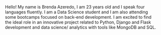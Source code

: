 <p>Hello! My name is Brenda Azeredo, I am 23 years old and I speak four languages fluently. I am a Data Science student and I am also attending some bootcamps focused on back-end development. I am excited to find the ideal role in an innovative project related to Python, Django and Flask development and data science/ analytics with tools like MongoDB and SQL.</p>

